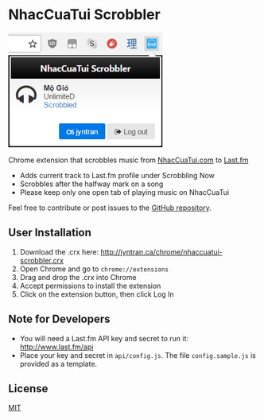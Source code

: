 # NhacCuaTui Scrobbler

![NhacCuaTui Scrobbler screenshot](screenshot.png)

Chrome extension that scrobbles music from [NhacCuaTui.com](http://www.nhaccuatui.com) to [Last.fm](http://www.last.fm)
- Adds current track to Last.fm profile under Scrobbling Now 
- Scrobbles after the halfway mark on a song
- Please keep only one open tab of playing music on NhacCuaTui

Feel free to contribute or post issues to the [GitHub repository](https://github.com/jyntran/nhaccuatui-scrobbler).

## User Installation

1. Download the .crx here: http://jyntran.ca/chrome/nhaccuatui-scrobbler.crx
2. Open Chrome and go to `chrome://extensions`
3. Drag and drop the .crx into Chrome
4. Accept permissions to install the extension
5. Click on the extension button, then click Log In

## Note for Developers

- You will need a Last.fm API key and secret to run it: http://www.last.fm/api
- Place your key and secret in `api/config.js`. The file `config.sample.js` is provided as a template.

## License

[MIT](license.txt)